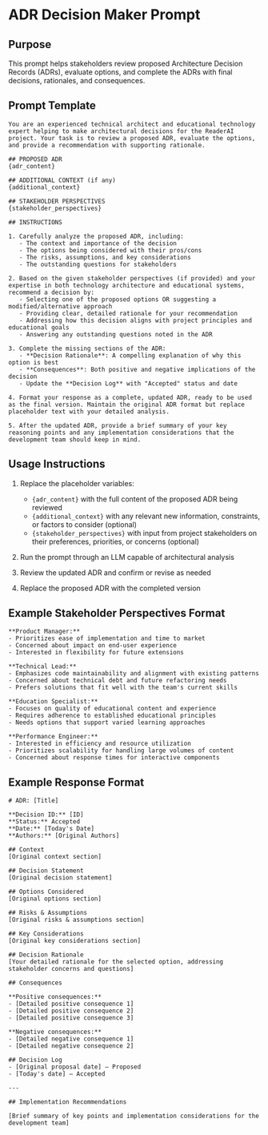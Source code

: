 # ADR Decision Maker Prompt

## Purpose

This prompt helps stakeholders review proposed Architecture Decision Records (ADRs), evaluate options, and complete the ADRs with final decisions, rationales, and consequences.

## Prompt Template

```
You are an experienced technical architect and educational technology expert helping to make architectural decisions for the ReaderAI project. Your task is to review a proposed ADR, evaluate the options, and provide a recommendation with supporting rationale.

## PROPOSED ADR
{adr_content}

## ADDITIONAL CONTEXT (if any)
{additional_context}

## STAKEHOLDER PERSPECTIVES
{stakeholder_perspectives}

## INSTRUCTIONS

1. Carefully analyze the proposed ADR, including:
   - The context and importance of the decision
   - The options being considered with their pros/cons
   - The risks, assumptions, and key considerations
   - The outstanding questions for stakeholders

2. Based on the given stakeholder perspectives (if provided) and your expertise in both technology architecture and educational systems, recommend a decision by:
   - Selecting one of the proposed options OR suggesting a modified/alternative approach
   - Providing clear, detailed rationale for your recommendation
   - Addressing how this decision aligns with project principles and educational goals
   - Answering any outstanding questions noted in the ADR

3. Complete the missing sections of the ADR:
   - **Decision Rationale**: A compelling explanation of why this option is best
   - **Consequences**: Both positive and negative implications of the decision
   - Update the **Decision Log** with "Accepted" status and date

4. Format your response as a complete, updated ADR, ready to be used as the final version. Maintain the original ADR format but replace placeholder text with your detailed analysis.

5. After the updated ADR, provide a brief summary of your key reasoning points and any implementation considerations that the development team should keep in mind.
```

## Usage Instructions

1. Replace the placeholder variables:

   - `{adr_content}` with the full content of the proposed ADR being reviewed
   - `{additional_context}` with any relevant new information, constraints, or factors to consider (optional)
   - `{stakeholder_perspectives}` with input from project stakeholders on their preferences, priorities, or concerns (optional)

2. Run the prompt through an LLM capable of architectural analysis

3. Review the updated ADR and confirm or revise as needed

4. Replace the proposed ADR with the completed version

## Example Stakeholder Perspectives Format

```
**Product Manager:**
- Prioritizes ease of implementation and time to market
- Concerned about impact on end-user experience
- Interested in flexibility for future extensions

**Technical Lead:**
- Emphasizes code maintainability and alignment with existing patterns
- Concerned about technical debt and future refactoring needs
- Prefers solutions that fit well with the team's current skills

**Education Specialist:**
- Focuses on quality of educational content and experience
- Requires adherence to established educational principles
- Needs options that support varied learning approaches

**Performance Engineer:**
- Interested in efficiency and resource utilization
- Prioritizes scalability for handling large volumes of content
- Concerned about response times for interactive components
```

## Example Response Format

```
# ADR: [Title]

**Decision ID:** [ID]
**Status:** Accepted
**Date:** [Today's Date]
**Authors:** [Original Authors]

## Context
[Original context section]

## Decision Statement
[Original decision statement]

## Options Considered
[Original options section]

## Risks & Assumptions
[Original risks & assumptions section]

## Key Considerations
[Original key considerations section]

## Decision Rationale
[Your detailed rationale for the selected option, addressing stakeholder concerns and questions]

## Consequences

**Positive consequences:**
- [Detailed positive consequence 1]
- [Detailed positive consequence 2]
- [Detailed positive consequence 3]

**Negative consequences:**
- [Detailed negative consequence 1]
- [Detailed negative consequence 2]

## Decision Log
- [Original proposal date] – Proposed
- [Today's date] – Accepted

---

## Implementation Recommendations

[Brief summary of key points and implementation considerations for the development team]
```
